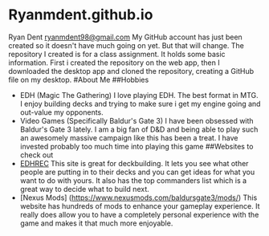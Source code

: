 # Ryanmdent.github.io
Ryan Dent ryanmdent98@gmail.com
My GitHub account has just been created so it doesn't have much going on yet. But that will change.
The repository I created is for a class assignment. It holds some basic information.
First i created the repository on the web app, then I downloaded the desktop app and cloned the repository, creating a GitHub file on my desktop.
#About Me
##Hobbies
* EDH (Magic The Gathering)
 I love playing EDH. The best format in MTG. I enjoy building decks and trying to make sure i get my engine going and out-value my opponents.
* Video Games (Specifically Baldur's Gate 3)
 I have been obsessed with Baldur's Gate 3 lately. I am a big fan of D&D and being able to play such an awesomely massive campaign like this has been a treat. I have invested probably too much time into playing this game
##Websites to check out
* [EDHREC](https://edhrec.com/)  This site is great for deckbuilding. It lets you see what other people are putting in to their decks and you can get ideas for what you want to do with yours. It also has the top commanders list which is a great way to decide what to build next.
* [Nexus Mods] (https://www.nexusmods.com/baldursgate3/mods/)  This website has hundreds of mods to enhance your gameplay experience. It really does allow you to have a completely personal experience with the game and makes it that much more enjoyable.
